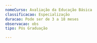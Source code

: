 ```yaml
---
nomeCurso: Avaliação da Educação Básica
classificacao: Especialização
duracao: Pode ser de 3 a 18 meses
observacao: obs
tipo: Pós Graduação

---
```



